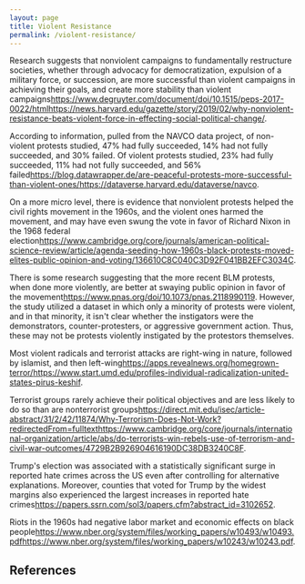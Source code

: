 ```yaml
---
layout: page
title: Violent Resistance
permalink: /violent-resistance/
---
```


Research suggests that nonviolent campaigns to fundamentally restructure societies, whether through advocacy for democratization, expulsion of a military force, or succession, are more successful than violent campaigns in achieving their goals, and create more stability than violent campaigns<ref>https://www.degruyter.com/document/doi/10.1515/peps-2017-0022/html</ref><ref>https://news.harvard.edu/gazette/story/2019/02/why-nonviolent-resistance-beats-violent-force-in-effecting-social-political-change/</ref>.

According to information, pulled from the NAVCO data project, of non-violent protests studied, 47% had fully succeeded, 14% had not fully succeeded, and 30% failed. Of violent protests studied, 23% had fully succeeded, 11% had not fully succeeded, and 56% failed<ref>https://blog.datawrapper.de/are-peaceful-protests-more-successful-than-violent-ones/</ref><ref>https://dataverse.harvard.edu/dataverse/navco</ref>.

On a more micro level, there is evidence that nonviolent protests helped the civil rights movement in the 1960s, and the violent ones harmed the movement, and may have even swung the vote in favor of Richard Nixon in the 1968 federal election<ref>https://www.cambridge.org/core/journals/american-political-science-review/article/agenda-seeding-how-1960s-black-protests-moved-elites-public-opinion-and-voting/136610C8C040C3D92F041BB2EFC3034C</ref>.

There is some research suggesting that the more recent BLM protests, when done more violently, are better at swaying public opinion in favor of the movement<ref>https://www.pnas.org/doi/10.1073/pnas.2118990119</ref>. However, the study utilized a dataset in which only a minority of protests were violent, and in that minority, it isn't clear whether the instigators were the demonstrators, counter-protesters, or aggressive government action. Thus, these may not be protests violently instigated by the protestors themselves.

Most violent radicals and terrorist attacks are right-wing in nature, followed by islamist, and then left-wing<ref>https://apps.revealnews.org/homegrown-terror/</ref><ref>https://www.start.umd.edu/profiles-individual-radicalization-united-states-pirus-keshif</ref>.

Terrorist groups rarely achieve their political objectives and are less likely to do so than are nonterrorist groups<ref>https://direct.mit.edu/isec/article-abstract/31/2/42/11874/Why-Terrorism-Does-Not-Work?redirectedFrom=fulltext</ref><ref>https://www.cambridge.org/core/journals/international-organization/article/abs/do-terrorists-win-rebels-use-of-terrorism-and-civil-war-outcomes/4729B2B926904616190DC38DB3240C8F</ref>.

Trump's election was associated with a statistically significant surge in reported hate crimes across the US even after controlling for alternative explanations. Moreover, counties that voted for Trump by the widest margins also experienced the largest increases in reported hate crimes<ref>https://papers.ssrn.com/sol3/papers.cfm?abstract_id=3102652</ref>.

Riots in the 1960s had negative labor market and economic effects on black people<ref>https://www.nber.org/system/files/working_papers/w10493/w10493.pdf</ref><ref>https://www.nber.org/system/files/working_papers/w10243/w10243.pdf</ref>.

## References

<references />
